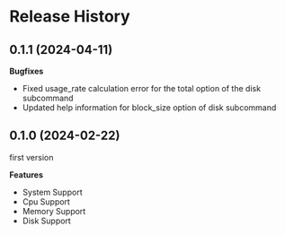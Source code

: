 Release History
===============

0.1.1 (2024-04-11)
------------------

**Bugfixes**
-   Fixed usage_rate calculation error for the total option of the disk subcommand
-   Updated help information for block_size option of disk subcommand

0.1.0 (2024-02-22)
------------------
first version

**Features**
-   System Support
-   Cpu Support
-   Memory Support
-   Disk Support
